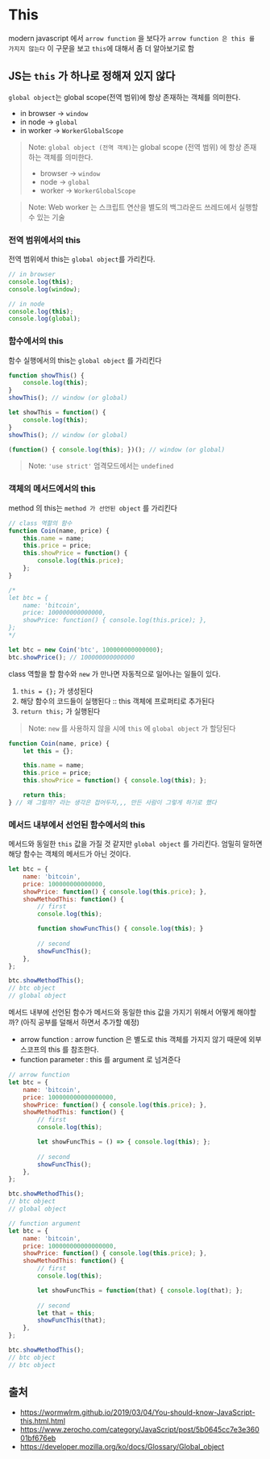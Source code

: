 # This

modern javascript 에서 `arrow function` 을 보다가 `arrow function 은 this 를 가지지 않는다` 이 구문을 보고 `this`에 대해서 좀 더 알아보기로 함

## JS는 `this` 가 하나로 정해져 있지 않다

`global object`는 global scope(전역 범위)에 항상 존재하는 객체를 의미한다.
- in browser -> `window`
- in node -> `global`
- in worker -> `WorkerGlobalScope`

> Note: `global object (전역 객체)`는 global scope (전역 범위) 에 항상 존재하는 객체를 의미한다.
> - browser -> `window`
> - node -> `global`
> - worker -> `WorkerGlobalScope`

> Note: Web worker 는 스크립트 연산을 별도의 백그라운드 쓰레드에서 실행할 수 있는 기술

### 전역 범위에서의 this
전역 범위에서 this는 `global object`를 가리킨다.

```js
// in browser
console.log(this);
console.log(window);

// in node
console.log(this);
console.log(global);
```

### 함수에서의 this
함수 실행에서의 this는 `global object` 를 가리킨다
```js
function showThis() {
    console.log(this);
}
showThis(); // window (or global)
```

```js
let showThis = function() {
    console.log(this);
}
showThis(); // window (or global)
```

```js
(function() { console.log(this); })(); // window (or global)
```

> Note: `'use strict'` 엄격모드에서는 `undefined`


### 객체의 메서드에서의 this
method 의 this는 `method 가 선언된 object` 를 가리킨다
```js
// class 역할의 함수
function Coin(name, price) {
    this.name = name;
    this.price = price;
    this.showPrice = function() {
        console.log(this.price);
    };
}

/*
let btc = {
    name: 'bitcoin',
    price: 100000000000000,
    showPrice: function() { console.log(this.price); },
};
*/

let btc = new Coin('btc', 100000000000000);
btc.showPrice(); // 100000000000000
```
class 역할을 할 함수와 `new` 가 만나면 자동적으로 일어나는 일들이 있다.
1. `this = {};` 가 생성된다
2. 해당 함수의 코드들이 실행된다 :: this 객체에 프로퍼티로 추가된다
3. `return this;` 가 실행된다

> Note: `new` 를 사용하지 않을 시에 `this` 에 `global object` 가 할당된다
```js
function Coin(name, price) {
    let this = {};

    this.name = name;
    this.price = price;
    this.showPrice = function() { console.log(this); };

    return this;
} // 왜 그럴까? 라는 생각은 접어두자,,, 만든 사람이 그렇게 하기로 했다
```

### 메서드 내부에서 선언된 함수에서의 this

메서드와 동일한 `this` 값을 가질 것 같지만 `global object` 를 가리킨다. 엄밀히 말하면 해당 함수는 객체의 메서드가 아닌 것이다.

```js
let btc = {
    name: 'bitcoin',
    price: 100000000000000,
    showPrice: function() { console.log(this.price); },
    showMethodThis: function() { 
        // first
        console.log(this);

        function showFuncThis() { console.log(this); }
        
        // second
        showFuncThis();
    },
};

btc.showMethodThis();
// btc object
// global object
```

메서드 내부에 선언된 함수가 메서드와 동일한 this 값을 가지기 위해서 어떻게 해야할까? (아직 공부를 덜해서 하면서 추가할 예정)
- arrow function : arrow function 은 별도로 this 객체를 가지지 않기 때문에 외부 스코프의 this 를 참조한다.
- function parameter : this 를 argument 로 넘겨준다

```js
// arrow function
let btc = {
    name: 'bitcoin',
    price: 100000000000000000,
    showPrice: function() { console.log(this.price); },
    showMethodThis: function() { 
        // first
        console.log(this);

        let showFuncThis = () => { console.log(this); };
        
        // second
        showFuncThis();
    },
};

btc.showMethodThis();
// btc object
// global object
```

```js
// function argument
let btc = {
    name: 'bitcoin',
    price: 100000000000000000,
    showPrice: function() { console.log(this.price); },
    showMethodThis: function() { 
        // first
        console.log(this);

        let showFuncThis = function(that) { console.log(that); };
        
        // second
        let that = this;
        showFuncThis(that);
    },
};

btc.showMethodThis();
// btc object
// btc object
```
## 출처
- https://wormwlrm.github.io/2019/03/04/You-should-know-JavaScript-this.html.html
- https://www.zerocho.com/category/JavaScript/post/5b0645cc7e3e36001bf676eb
- https://developer.mozilla.org/ko/docs/Glossary/Global_object